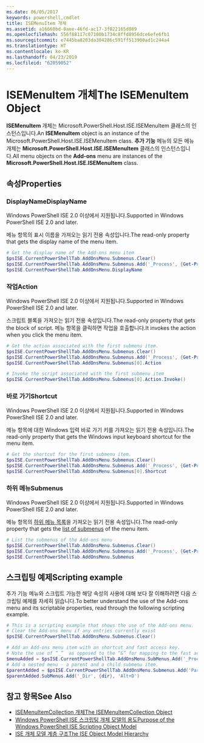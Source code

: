 ```yaml
---
ms.date: 06/05/2017
keywords: powershell,cmdlet
title: ISEMenuItem 개체
ms.assetid: a16660bd-0aee-46fd-ac17-3f022165d089
ms.openlocfilehash: 556f88117c07100b1734c8ffd8956dce6efe6fb1
ms.sourcegitcommit: e7445ba8203da304286c591ff513900ad1c244a4
ms.translationtype: HT
ms.contentlocale: ko-KR
ms.lasthandoff: 04/23/2019
ms.locfileid: "62059052"
---
```

# <a name="the-isemenuitem-object"></a><span data-ttu-id="2679f-103">ISEMenuItem 개체</span><span class="sxs-lookup"><span data-stu-id="2679f-103">The ISEMenuItem Object</span></span>

<span data-ttu-id="2679f-104">**ISEMenuItem** 개체는 Microsoft.PowerShell.Host.ISE.ISEMenuItem 클래스의 인스턴스입니다.</span><span class="sxs-lookup"><span data-stu-id="2679f-104">An **ISEMenuItem** object is an instance of the Microsoft.PowerShell.Host.ISE.ISEMenuItem class.</span></span> <span data-ttu-id="2679f-105">**추가 기능** 메뉴의 모든 메뉴 개체는 **Microsoft.PowerShell.Host.ISE.ISEMenuItem** 클래스의 인스턴스입니다.</span><span class="sxs-lookup"><span data-stu-id="2679f-105">All menu objects on the **Add-ons** menu are instances of the **Microsoft.PowerShell.Host.ISE.ISEMenuItem** class.</span></span>

## <a name="properties"></a><span data-ttu-id="2679f-106">속성</span><span class="sxs-lookup"><span data-stu-id="2679f-106">Properties</span></span>

### <a name="displayname"></a><span data-ttu-id="2679f-107">DisplayName</span><span class="sxs-lookup"><span data-stu-id="2679f-107">DisplayName</span></span>

<span data-ttu-id="2679f-108">Windows PowerShell ISE 2.0 이상에서 지원됩니다.</span><span class="sxs-lookup"><span data-stu-id="2679f-108">Supported in Windows PowerShell ISE 2.0 and later.</span></span>

<span data-ttu-id="2679f-109">메뉴 항목의 표시 이름을 가져오는 읽기 전용 속성입니다.</span><span class="sxs-lookup"><span data-stu-id="2679f-109">The read-only property that gets the display name of the menu item.</span></span>

```powershell
# Get the display name of the Add-ons menu item
$psISE.CurrentPowerShellTab.AddOnsMenu.Submenus.Clear()
$psISE.CurrentPowerShellTab.AddOnsMenu.Submenus.Add('_Process', {Get-Process}, 'Alt+P')
$psISE.CurrentPowerShellTab.AddOnsMenu.DisplayName
```

### <a name="action"></a><span data-ttu-id="2679f-110">작업</span><span class="sxs-lookup"><span data-stu-id="2679f-110">Action</span></span>

<span data-ttu-id="2679f-111">Windows PowerShell ISE 2.0 이상에서 지원됩니다.</span><span class="sxs-lookup"><span data-stu-id="2679f-111">Supported in Windows PowerShell ISE 2.0 and later.</span></span>

<span data-ttu-id="2679f-112">스크립트 블록을 가져오는 읽기 전용 속성입니다.</span><span class="sxs-lookup"><span data-stu-id="2679f-112">The read-only property that gets the block of script.</span></span> <span data-ttu-id="2679f-113">메뉴 항목을 클릭하면 작업을 호출합니다.</span><span class="sxs-lookup"><span data-stu-id="2679f-113">It invokes the action when you click the menu item.</span></span>

```powershell
# Get the action associated with the first submenu item.
$psISE.CurrentPowerShellTab.AddOnsMenu.Submenus.Clear()
$psISE.CurrentPowerShellTab.AddOnsMenu.Submenus.Add('_Process', {Get-Process}, 'Alt+P')
$psISE.CurrentPowerShellTab.AddOnsMenu.Submenus[0].Action

# Invoke the script associated with the first submenu item
$psISE.CurrentPowerShellTab.AddOnsMenu.Submenus[0].Action.Invoke()
```

### <a name="shortcut"></a><span data-ttu-id="2679f-114">바로 가기</span><span class="sxs-lookup"><span data-stu-id="2679f-114">Shortcut</span></span>

<span data-ttu-id="2679f-115">Windows PowerShell ISE 2.0 이상에서 지원됩니다.</span><span class="sxs-lookup"><span data-stu-id="2679f-115">Supported in Windows PowerShell ISE 2.0 and later.</span></span>

<span data-ttu-id="2679f-116">메뉴 항목에 대한 Windows 입력 바로 가기 키를 가져오는 읽기 전용 속성입니다.</span><span class="sxs-lookup"><span data-stu-id="2679f-116">The read-only property that gets the Windows input keyboard shortcut for the menu item.</span></span>

```powershell
# Get the shortcut for the first submenu item.
$psISE.CurrentPowerShellTab.AddOnsMenu.Submenus.Clear()
$psISE.CurrentPowerShellTab.AddOnsMenu.Submenus.Add('_Process', {Get-Process}, 'Alt+P')
$psISE.CurrentPowerShellTab.AddOnsMenu.Submenus[0].Shortcut
```

### <a name="submenus"></a><span data-ttu-id="2679f-117">하위 메뉴</span><span class="sxs-lookup"><span data-stu-id="2679f-117">Submenus</span></span>

<span data-ttu-id="2679f-118">Windows PowerShell ISE 2.0 이상에서 지원됩니다.</span><span class="sxs-lookup"><span data-stu-id="2679f-118">Supported in Windows PowerShell ISE 2.0 and later.</span></span>

<span data-ttu-id="2679f-119">메뉴 항목의 [하위 메뉴 목록](The-ISEMenuItemCollection-Object.md)을 가져오는 읽기 전용 속성입니다.</span><span class="sxs-lookup"><span data-stu-id="2679f-119">The read-only property that gets the [list of submenus](The-ISEMenuItemCollection-Object.md) of the menu item.</span></span>

```powershell
# List the submenus of the Add-ons menu
$psISE.CurrentPowerShellTab.AddOnsMenu.Submenus.Clear()
$psISE.CurrentPowerShellTab.AddOnsMenu.Submenus.Add('_Process', {Get-Process}, 'Alt+P')
$psISE.CurrentPowerShellTab.AddOnsMenu.Submenus
```

## <a name="scripting-example"></a><span data-ttu-id="2679f-120">스크립팅 예제</span><span class="sxs-lookup"><span data-stu-id="2679f-120">Scripting example</span></span>

<span data-ttu-id="2679f-121">추가 기능 메뉴와 스크립트 가능한 해당 속성의 사용에 대해 보다 잘 이해하려면 다음 스크립팅 예제를 자세히 읽습니다.</span><span class="sxs-lookup"><span data-stu-id="2679f-121">To better understand the use of the Add-ons menu and its scriptable properties, read through the following scripting example.</span></span>

```powershell
# This is a scripting example that shows the use of the Add-ons menu.
# Clear the Add-ons menu if any entries currently exist
$psISE.CurrentPowerShellTab.AddOnsMenu.Submenus.Clear()

# Add an Add-ons menu item with an shortcut and fast access key.
# Note the use of “_”  as opposed to the “&” for mapping to the fast access key letter for the menu item.
$menuAdded = $psISE.CurrentPowerShellTab.AddOnsMenu.SubMenus.Add('_Process', {Get-Process}, 'Alt+P')
# Add a nested menu - a parent and a child submenu item.
$parentAdded = $psISE.CurrentPowerShellTab.AddOnsMenu.Submenus.Add('Parent', $null, $null)
$parentAdded.SubMenus.Add('_Dir', {dir}, 'Alt+D')
```

## <a name="see-also"></a><span data-ttu-id="2679f-122">참고 항목</span><span class="sxs-lookup"><span data-stu-id="2679f-122">See Also</span></span>

- [<span data-ttu-id="2679f-123">ISEMenuItemCollection 개체</span><span class="sxs-lookup"><span data-stu-id="2679f-123">The ISEMenuItemCollection Object</span></span>](The-ISEMenuItemCollection-Object.md)
- [<span data-ttu-id="2679f-124">Windows PowerShell ISE 스크립팅 개체 모델의 용도</span><span class="sxs-lookup"><span data-stu-id="2679f-124">Purpose of the Windows PowerShell ISE Scripting Object Model</span></span>](Purpose-of-the-Windows-PowerShell-ISE-Scripting-Object-Model.md)
- [<span data-ttu-id="2679f-125">ISE 개체 모델 계층 구조</span><span class="sxs-lookup"><span data-stu-id="2679f-125">The ISE Object Model Hierarchy</span></span>](The-ISE-Object-Model-Hierarchy.md)